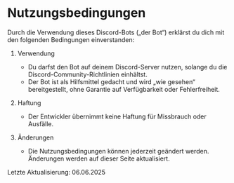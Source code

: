# Nutzungsbedingungen

Durch die Verwendung dieses Discord-Bots („der Bot“) erklärst du dich mit den folgenden Bedingungen einverstanden:

1. Verwendung
   - Du darfst den Bot auf deinem Discord-Server nutzen, solange du die Discord-Community-Richtlinien einhältst.
   - Der Bot ist als Hilfsmittel gedacht und wird „wie gesehen“ bereitgestellt, ohne Garantie auf Verfügbarkeit oder Fehlerfreiheit.

2. Haftung
   - Der Entwickler übernimmt keine Haftung für Missbrauch oder Ausfälle.

3. Änderungen
   - Die Nutzungsbedingungen können jederzeit geändert werden. Änderungen werden auf dieser Seite aktualisiert.

Letzte Aktualisierung: 06.06.2025
